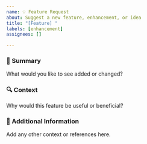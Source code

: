 ```yaml
---
name: 💡 Feature Request
about: Suggest a new feature, enhancement, or idea
title: "[Feature] "
labels: [enhancement]
assignees: []

---
```


### 🚀 Summary
What would you like to see added or changed?

### 🔍 Context
Why would this feature be useful or beneficial?

### 🧩 Additional Information
Add any other context or references here.
